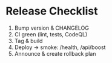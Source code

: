 # Release Checklist
1) Bump version & CHANGELOG
2) CI green (lint, tests, CodeQL)
3) Tag & build
4) Deploy → smoke: /health, /api/boost
5) Announce & create rollback plan
